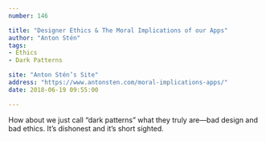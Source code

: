 ```yaml
---
number: 146

title: "Designer Ethics & The Moral Implications of our Apps"
author: "Anton Stén"
tags:
- Ethics
- Dark Patterns

site: "Anton Stén’s Site"
address: "https://www.antonsten.com/moral-implications-apps/"
date: 2018-06-19 09:55:00

---
```


How about we just call “dark patterns” what they truly are—bad design and bad ethics. It’s dishonest and it’s short sighted.
